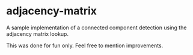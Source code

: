 # adjacency-matrix
A sample implementation of a connected component detection
using the adjacency matrix lookup.

This was done for fun only.
Feel free to mention improvements.
